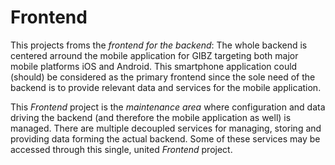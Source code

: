 # Frontend

This projects froms the *frontend for the backend*: The whole backend is centered arround the mobile application for GIBZ targeting both major mobile platforms iOS and Android. This smartphone application could (should) be considered as the primary frontend since the sole need of the backend is to provide relevant data and services for the mobile application.

This *Frontend* project is the *maintenance area* where configuration and data driving the backend (and therefore the mobile application as well) is managed. There are multiple decoupled services for managing, storing and providing data forming the actual backend. Some of these services may be accessed through this single, united *Frontend* project.